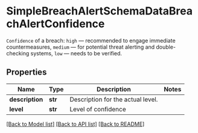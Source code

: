 # SimpleBreachAlertSchemaDataBreachAlertConfidence

`Confidence` of a breach: `high` — recommended to engage immediate countermeasures, `medium` — for potential threat alerting and double-checking systems, `low` — needs to be verified.

## Properties
Name | Type | Description | Notes
------------ | ------------- | ------------- | -------------
**description** | **str** | Description for the actual level. | 
**level** | **str** | Level of confidence | 

[[Back to Model list]](../README.md#documentation-for-models) [[Back to API list]](../README.md#documentation-for-api-endpoints) [[Back to README]](../README.md)


